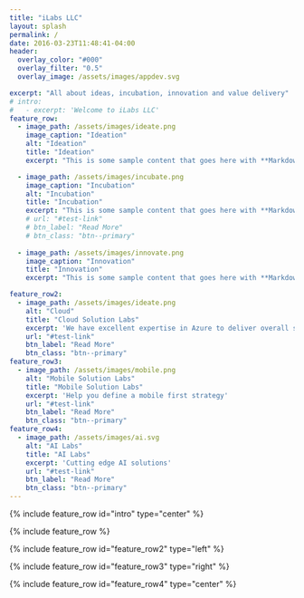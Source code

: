 ```yaml
---
title: "iLabs LLC"
layout: splash
permalink: /
date: 2016-03-23T11:48:41-04:00
header:
  overlay_color: "#000"
  overlay_filter: "0.5"
  overlay_image: /assets/images/appdev.svg

excerpt: "All about ideas, incubation, innovation and value delivery"
# intro: 
#   - excerpt: 'Welcome to iLabs LLC'
feature_row:
  - image_path: /assets/images/ideate.png
    image_caption: "Ideation"
    alt: "Ideation"
    title: "Ideation"
    excerpt: "This is some sample content that goes here with **Markdown** formatting."

  - image_path: /assets/images/incubate.png
    image_caption: "Incubation"
    alt: "Incubation"
    title: "Incubation"
    excerpt: "This is some sample content that goes here with **Markdown** formatting."
    # url: "#test-link"
    # btn_label: "Read More"
    # btn_class: "btn--primary"
  
  - image_path: /assets/images/innovate.png
    image_caption: "Innovation"
    title: "Innovation"
    excerpt: "This is some sample content that goes here with **Markdown** formatting."

feature_row2:
  - image_path: /assets/images/ideate.png
    alt: "Cloud"
    title: "Cloud Solution Labs"
    excerpt: 'We have excellent expertise in Azure to deliver overall solution architecture to solve business problems cost effectively using the right technology to use'
    url: "#test-link"
    btn_label: "Read More"
    btn_class: "btn--primary"
feature_row3:
  - image_path: /assets/images/mobile.png
    alt: "Mobile Solution Labs"
    title: "Mobile Solution Labs"
    excerpt: 'Help you define a mobile first strategy'
    url: "#test-link"
    btn_label: "Read More"
    btn_class: "btn--primary"
feature_row4:
  - image_path: /assets/images/ai.svg
    alt: "AI Labs"
    title: "AI Labs"
    excerpt: 'Cutting edge AI solutions'
    url: "#test-link"
    btn_label: "Read More"
    btn_class: "btn--primary"
---
```


{% include feature_row id="intro" type="center" %}

{% include feature_row %}

{% include feature_row id="feature_row2" type="left" %}

{% include feature_row id="feature_row3" type="right" %}

{% include feature_row id="feature_row4" type="center" %}
